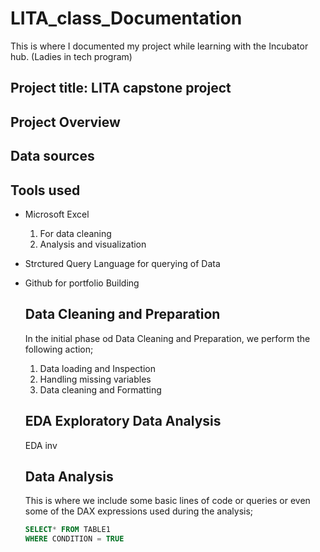 # LITA_class_Documentation
This is where I documented my project while learning with the Incubator hub. (Ladies in tech program)
## Project title: LITA capstone project

## Project Overview

## Data sources 

## Tools used
- Microsoft Excel
  1. For data cleaning
  2. Analysis and visualization
     
- Strctured Query Language for querying of Data
  
- Github for portfolio Building

  ## Data Cleaning and Preparation
  In the initial phase od Data Cleaning and Preparation, we perform the following action;
  1. Data loading and Inspection
  2. Handling missing variables
  3. Data cleaning and Formatting
 
  ## EDA Exploratory Data Analysis
  EDA inv
  
  ## Data Analysis
  This is where we include some basic lines of code or queries or even some of the DAX expressions used during the analysis;

  ```SQL
  SELECT* FROM TABLE1
  WHERE CONDITION = TRUE
  
